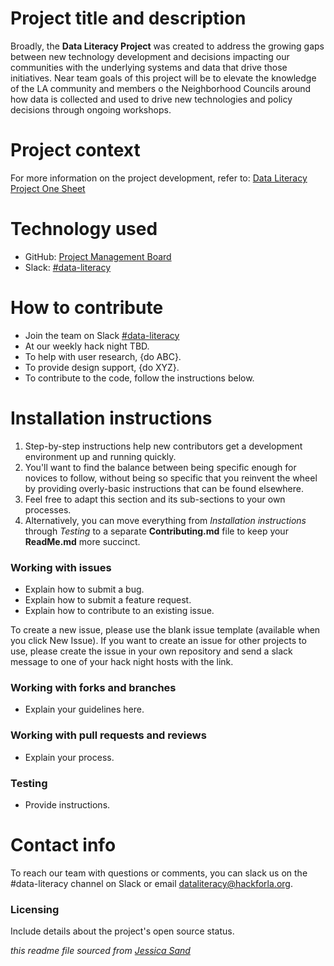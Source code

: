 # Project title and description

Broadly, the **Data Literacy Project** was created to address the growing gaps between new technology development and decisions impacting our communities with the underlying systems and data that drive those initiatives. Near team goals of this project will be to elevate the knowledge of the LA community and members o the Neighborhood Councils around how data is collected and used to drive new technologies and policy decisions through ongoing workshops. 

# Project context

For more information on the project development, refer to: [Data Literacy Project One Sheet](https://docs.google.com/document/d/1_CxBQ_ku4sanPIWKtPyENJ4E9hQKETQs8IWAOCzgqqk/edit)

# Technology used

- GitHub: [Project Management Board](https://github.com/hackforla/data-literacy/projects/1)
- Slack: [#data-literacy](https://app.slack.com/client/T04502KQX/C01L2ANCG6M?cdn_fallback=2)

# How to contribute

- Join the team on Slack [#data-literacy](https://app.slack.com/client/T04502KQX/C01L2ANCG6M?cdn_fallback=2)
- At our weekly hack night TBD.
- To help with user research, {do ABC}.
- To provide design support, {do XYZ}.
- To contribute to the code, follow the instructions below.

# Installation instructions

1. Step-by-step instructions help new contributors get a development environment up and running quickly.
2. You'll want to find the balance between being specific enough for novices to follow, without being so specific that you reinvent the wheel by providing overly-basic instructions that can be found elsewhere.
3. Feel free to adapt this section and its sub-sections to your own processes.
4. Alternatively, you can move everything from *Installation instructions* through *Testing* to a separate **Contributing.md** file to keep your **ReadMe.md** more succinct.

### Working with issues

- Explain how to submit a bug.
- Explain how to submit a feature request.
- Explain how to contribute to an existing issue.

To create a new issue, please use the blank issue template (available when you click New Issue).  If you want to create an issue for other projects to use, please create the issue in your own repository and send a slack message to one of your hack night hosts with the link.


### Working with forks and branches

- Explain your guidelines here.


### Working with pull requests and reviews

- Explain your process.


### Testing

- Provide instructions.


# Contact info

To reach our team with questions or comments, you can slack us on the #data-literacy channel on Slack or email dataliteracy@hackforla.org.


### Licensing

Include details about the project's open source status.

*this readme file sourced from [Jessica Sand](http://jessicasand.com/other-stuff/just-enough-docs/)*

